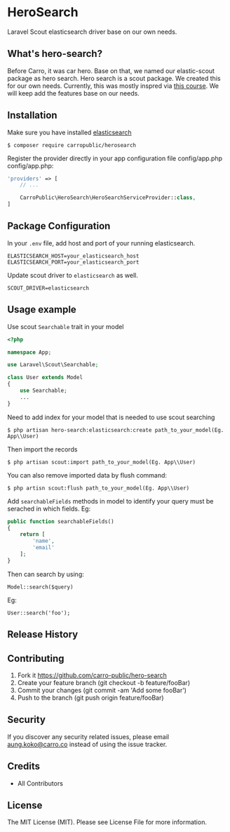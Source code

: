 # HeroSearch

Laravel Scout elasticsearch driver base on our own needs.

## What's hero-search?

Before Carro, it was car hero. Base on that, we named our elastic-scout package as hero search.
Hero search is a scout package. We created this for our own needs. Currently, this was mostly inspred via [this course](https://codecourse.com/courses/create-a-laravel-scout-elasticsearch-driver). We will keep add the features base on our needs.

## Installation

Make sure you have installed [elasticsearch](https://www.elastic.co/guide/en/elasticsearch/reference/current/getting-started-install.html)

```
$ composer require carropublic/herosearch
```

Register the provider directly in your app configuration file config/app.php config/app.php:

```php
'providers' => [
	// ...

	CarroPublic\HeroSearch\HeroSearchServiceProvider::class,
]
```

## Package Configuration

In your `.env` file, add host and port of your running elasticsearch.

```
ELASTICSEARCH_HOST=your_elasticsearch_host
ELASTICSEARCH_PORT=your_elasticsearch_port
```

Update scout driver to `elasticsearch` as well.
```
SCOUT_DRIVER=elasticsearch
```

## Usage example

Use scout `Searchable` trait in your model

```php
<?php

namespace App;

use Laravel\Scout\Searchable;

class User extends Model
{
    use Searchable;
    ...
}
```

Need to add index for your model that is needed to use scout searching
```
$ php artisan hero-search:elasticsearch:create path_to_your_model(Eg. App\\User)
```


Then import the records
```
$ php artisan scout:import path_to_your_model(Eg. App\\User)
```

You can also remove imported data by flush command:
```
$ php artisn scout:flush path_to_your_model(Eg. App\\User)
```

Add `searchableFields` methods in model to identify your query must be serached in which fields.
Eg:
```php
public function searchableFields()
{
    return [
        'name',
        'email'
    ];
}
```

Then can search by using:
```
Model::search($query)
```

Eg:
```
User::search('foo');
```

## Release History

## Contributing

 1. Fork it <https://github.com/carro-public/hero-search>
 2. Create your feature branch (git checkout -b feature/fooBar)
 3. Commit your changes (git commit -am 'Add some fooBar')
 4. Push to the branch (git push origin feature/fooBar)

## Security

If you discover any security related issues, please email aung.koko@carro.co instead of using the issue tracker.

## Credits

- All Contributors

## License

The MIT License (MIT). Please see License File for more information.
